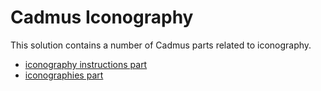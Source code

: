 # Cadmus Iconography

This solution contains a number of Cadmus parts related to iconography.

- [iconography instructions part](docs/ico-instructions.md)
- [iconographies part](docs/ico-iconographies.md)
